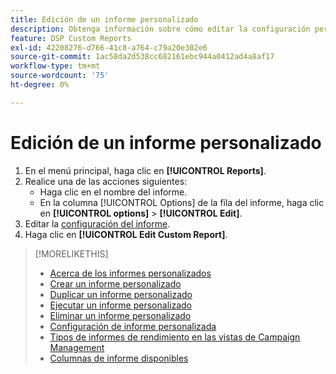 ```yaml
---
title: Edición de un informe personalizado
description: Obtenga información sobre cómo editar la configuración personalizada de informes.
feature: DSP Custom Reports
exl-id: 42208276-d766-41c8-a764-c79a20e302e6
source-git-commit: 1ac58da2d538cc682161ebc944a0412ad4a8af17
workflow-type: tm+mt
source-wordcount: '75'
ht-degree: 0%

---
```


# Edición de un informe personalizado

1. En el menú principal, haga clic en **[!UICONTROL Reports]**.
1. Realice una de las acciones siguientes:
   * Haga clic en el nombre del informe.
   * En la columna [!UICONTROL Options] de la fila del informe, haga clic en **[!UICONTROL options]** > **[!UICONTROL Edit]**.
1. Editar la [configuración del informe](/help/dsp/reports/report-settings.md).
1. Haga clic en **[!UICONTROL Edit Custom Report]**.

>[!MORELIKETHIS]
>
>* [Acerca de los informes personalizados](/help/dsp/reports/report-about.md)
>* [Crear un informe personalizado](/help/dsp/reports/report-create.md)
>* [Duplicar un informe personalizado](/help/dsp/reports/report-copy.md)
>* [Ejecutar un informe personalizado](/help/dsp/reports/report-run-now.md)
>* [Eliminar un informe personalizado](/help/dsp/reports/report-delete.md)
>* [Configuración de informe personalizada](/help/dsp/reports/report-settings.md)
>* [Tipos de informes de rendimiento en las vistas de Campaign Management](/help/dsp/campaign-management/reports/campaign-reports-about.md)
>* [Columnas de informe disponibles](/help/dsp/reports/report-columns.md)
